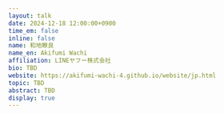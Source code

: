 ```yaml
---
layout: talk
date: 2024-12-18 12:00:00+0900
time_em: false
inline: false
name: 和地瞭良
name_en: Akifumi Wachi
affiliation: LINEヤフー株式会社
bio: TBD
website: https://akifumi-wachi-4.github.io/website/jp.html
topic: TBD
abstract: TBD
display: true
---
```

